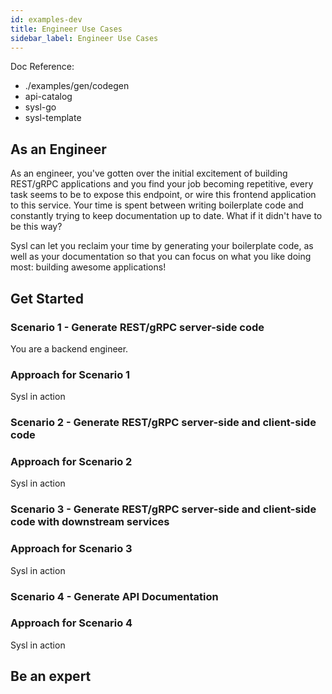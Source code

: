 ```yaml
---
id: examples-dev
title: Engineer Use Cases
sidebar_label: Engineer Use Cases
---
```


Doc Reference:

- ./examples/gen/codegen
- api-catalog
- sysl-go
- sysl-template

## As an Engineer

As an engineer, you've gotten over the initial excitement of building REST/gRPC applications and you find your job becoming repetitive, every task seems to be to expose this endpoint, or wire this frontend application to this service. Your time is spent between writing boilerplate code and constantly trying to keep documentation up to date. What if it didn't have to be this way?

Sysl can let you reclaim your time by generating your boilerplate code, as well as your documentation so that you can focus on what you like doing most: building awesome applications!

## Get Started

### Scenario 1 - Generate REST/gRPC server-side code

You are a backend engineer.

### Approach for Scenario 1

Sysl in action

### Scenario 2 - Generate REST/gRPC server-side and client-side code

### Approach for Scenario 2

Sysl in action

### Scenario 3 - Generate REST/gRPC server-side and client-side code with downstream services

### Approach for Scenario 3

Sysl in action

### Scenario 4 - Generate API Documentation

### Approach for Scenario 4

Sysl in action

## Be an expert
